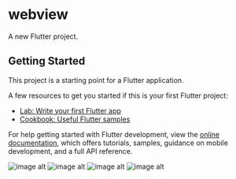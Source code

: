 # webview

A new Flutter project.

## Getting Started

This project is a starting point for a Flutter application.

A few resources to get you started if this is your first Flutter project:

- [Lab: Write your first Flutter app](https://docs.flutter.dev/get-started/codelab)
- [Cookbook: Useful Flutter samples](https://docs.flutter.dev/cookbook)

For help getting started with Flutter development, view the
[online documentation](https://docs.flutter.dev/), which offers tutorials,
samples, guidance on mobile development, and a full API reference.



![image alt](https://github.com/Ahmetyilmazz/Flutter_App/blob/800ae5d0c8465d04be525d63b168392d3065db74/webview/Screenshots/Screenshot_1727195441.png)
![image alt](https://github.com/Ahmetyilmazz/Flutter_App/blob/800ae5d0c8465d04be525d63b168392d3065db74/webview/Screenshots/Screenshot_1727195473.png)
![image alt](https://github.com/Ahmetyilmazz/Flutter_App/blob/800ae5d0c8465d04be525d63b168392d3065db74/webview/Screenshots/Screenshot_1727195527.png)
![image alt](https://github.com/Ahmetyilmazz/Flutter_App/blob/800ae5d0c8465d04be525d63b168392d3065db74/webview/Screenshots/Screenshot_1727195455.png)
